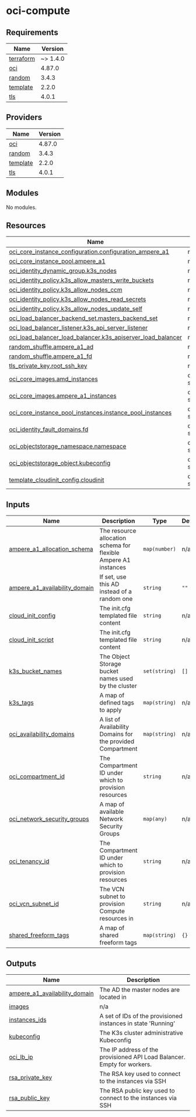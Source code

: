# oci-compute

<!-- BEGINNING OF PRE-COMMIT-TERRAFORM DOCS HOOK -->
## Requirements

| Name | Version |
|------|---------|
| <a name="requirement_terraform"></a> [terraform](#requirement\_terraform) | ~> 1.4.0 |
| <a name="requirement_oci"></a> [oci](#requirement\_oci) | 4.87.0 |
| <a name="requirement_random"></a> [random](#requirement\_random) | 3.4.3 |
| <a name="requirement_template"></a> [template](#requirement\_template) | 2.2.0 |
| <a name="requirement_tls"></a> [tls](#requirement\_tls) | 4.0.1 |

## Providers

| Name | Version |
|------|---------|
| <a name="provider_oci"></a> [oci](#provider\_oci) | 4.87.0 |
| <a name="provider_random"></a> [random](#provider\_random) | 3.4.3 |
| <a name="provider_template"></a> [template](#provider\_template) | 2.2.0 |
| <a name="provider_tls"></a> [tls](#provider\_tls) | 4.0.1 |

## Modules

No modules.

## Resources

| Name | Type |
|------|------|
| [oci_core_instance_configuration.configuration_ampere_a1](https://registry.terraform.io/providers/oracle/oci/4.87.0/docs/resources/core_instance_configuration) | resource |
| [oci_core_instance_pool.ampere_a1](https://registry.terraform.io/providers/oracle/oci/4.87.0/docs/resources/core_instance_pool) | resource |
| [oci_identity_dynamic_group.k3s_nodes](https://registry.terraform.io/providers/oracle/oci/4.87.0/docs/resources/identity_dynamic_group) | resource |
| [oci_identity_policy.k3s_allow_masters_write_buckets](https://registry.terraform.io/providers/oracle/oci/4.87.0/docs/resources/identity_policy) | resource |
| [oci_identity_policy.k3s_allow_nodes_ccm](https://registry.terraform.io/providers/oracle/oci/4.87.0/docs/resources/identity_policy) | resource |
| [oci_identity_policy.k3s_allow_nodes_read_secrets](https://registry.terraform.io/providers/oracle/oci/4.87.0/docs/resources/identity_policy) | resource |
| [oci_identity_policy.k3s_allow_nodes_update_self](https://registry.terraform.io/providers/oracle/oci/4.87.0/docs/resources/identity_policy) | resource |
| [oci_load_balancer_backend_set.masters_backend_set](https://registry.terraform.io/providers/oracle/oci/4.87.0/docs/resources/load_balancer_backend_set) | resource |
| [oci_load_balancer_listener.k3s_api_server_listener](https://registry.terraform.io/providers/oracle/oci/4.87.0/docs/resources/load_balancer_listener) | resource |
| [oci_load_balancer_load_balancer.k3s_apiserver_load_balancer](https://registry.terraform.io/providers/oracle/oci/4.87.0/docs/resources/load_balancer_load_balancer) | resource |
| [random_shuffle.ampere_a1_ad](https://registry.terraform.io/providers/hashicorp/random/3.4.3/docs/resources/shuffle) | resource |
| [random_shuffle.ampere_a1_fd](https://registry.terraform.io/providers/hashicorp/random/3.4.3/docs/resources/shuffle) | resource |
| [tls_private_key.root_ssh_key](https://registry.terraform.io/providers/hashicorp/tls/4.0.1/docs/resources/private_key) | resource |
| [oci_core_images.amd_instances](https://registry.terraform.io/providers/oracle/oci/4.87.0/docs/data-sources/core_images) | data source |
| [oci_core_images.ampere_a1_instances](https://registry.terraform.io/providers/oracle/oci/4.87.0/docs/data-sources/core_images) | data source |
| [oci_core_instance_pool_instances.instance_pool_instances](https://registry.terraform.io/providers/oracle/oci/4.87.0/docs/data-sources/core_instance_pool_instances) | data source |
| [oci_identity_fault_domains.fd](https://registry.terraform.io/providers/oracle/oci/4.87.0/docs/data-sources/identity_fault_domains) | data source |
| [oci_objectstorage_namespace.namespace](https://registry.terraform.io/providers/oracle/oci/4.87.0/docs/data-sources/objectstorage_namespace) | data source |
| [oci_objectstorage_object.kubeconfig](https://registry.terraform.io/providers/oracle/oci/4.87.0/docs/data-sources/objectstorage_object) | data source |
| [template_cloudinit_config.cloudinit](https://registry.terraform.io/providers/hashicorp/template/2.2.0/docs/data-sources/cloudinit_config) | data source |

## Inputs

| Name | Description | Type | Default | Required |
|------|-------------|------|---------|:--------:|
| <a name="input_ampere_a1_allocation_schema"></a> [ampere\_a1\_allocation\_schema](#input\_ampere\_a1\_allocation\_schema) | The resource allocation schema for flexible Ampere A1 instances | `map(number)` | n/a | yes |
| <a name="input_ampere_a1_availability_domain"></a> [ampere\_a1\_availability\_domain](#input\_ampere\_a1\_availability\_domain) | If set, use this AD instead of a random one | `string` | `""` | no |
| <a name="input_cloud_init_config"></a> [cloud\_init\_config](#input\_cloud\_init\_config) | The init.cfg templated file content | `string` | n/a | yes |
| <a name="input_cloud_init_script"></a> [cloud\_init\_script](#input\_cloud\_init\_script) | The init.cfg templated file content | `string` | n/a | yes |
| <a name="input_k3s_bucket_names"></a> [k3s\_bucket\_names](#input\_k3s\_bucket\_names) | The Object Storage bucket names used by the cluster | `set(string)` | `[]` | no |
| <a name="input_k3s_tags"></a> [k3s\_tags](#input\_k3s\_tags) | A map of defined tags to apply | `map(string)` | n/a | yes |
| <a name="input_oci_availability_domains"></a> [oci\_availability\_domains](#input\_oci\_availability\_domains) | A list of Availability Domains for the provided Compartment | `map(string)` | n/a | yes |
| <a name="input_oci_compartment_id"></a> [oci\_compartment\_id](#input\_oci\_compartment\_id) | The Compartment ID under which to provision resources | `string` | n/a | yes |
| <a name="input_oci_network_security_groups"></a> [oci\_network\_security\_groups](#input\_oci\_network\_security\_groups) | A map of available Network Security Groups | `map(any)` | n/a | yes |
| <a name="input_oci_tenancy_id"></a> [oci\_tenancy\_id](#input\_oci\_tenancy\_id) | The Compartment ID under which to provision resources | `string` | n/a | yes |
| <a name="input_oci_vcn_subnet_id"></a> [oci\_vcn\_subnet\_id](#input\_oci\_vcn\_subnet\_id) | The VCN subnet to provision Compute resources in | `string` | n/a | yes |
| <a name="input_shared_freeform_tags"></a> [shared\_freeform\_tags](#input\_shared\_freeform\_tags) | A map of shared freeform tags | `map(string)` | `{}` | no |

## Outputs

| Name | Description |
|------|-------------|
| <a name="output_ampere_a1_availability_domain"></a> [ampere\_a1\_availability\_domain](#output\_ampere\_a1\_availability\_domain) | The AD the master nodes are located in |
| <a name="output_images"></a> [images](#output\_images) | n/a |
| <a name="output_instances_ids"></a> [instances\_ids](#output\_instances\_ids) | A set of IDs of the provisioned instances in state 'Running' |
| <a name="output_kubeconfig"></a> [kubeconfig](#output\_kubeconfig) | The K3s cluster administrative Kubeconfig |
| <a name="output_oci_lb_ip"></a> [oci\_lb\_ip](#output\_oci\_lb\_ip) | The IP address of the provisioned API Load Balancer. Empty for workers. |
| <a name="output_rsa_private_key"></a> [rsa\_private\_key](#output\_rsa\_private\_key) | The RSA key used to connect to the instances via SSH |
| <a name="output_rsa_public_key"></a> [rsa\_public\_key](#output\_rsa\_public\_key) | The RSA public key used to connect to the instances via SSH |
<!-- END OF PRE-COMMIT-TERRAFORM DOCS HOOK -->

